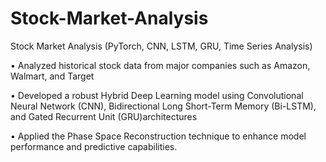# Stock-Market-Analysis

Stock Market Analysis (PyTorch, CNN, LSTM, GRU, Time Series Analysis)

• Analyzed historical stock data from major companies such as Amazon, Walmart, and Target

• Developed a robust Hybrid Deep Learning model using Convolutional Neural Network (CNN), Bidirectional Long 
Short-Term Memory (Bi-LSTM), and Gated Recurrent Unit (GRU)architectures

• Applied the Phase Space Reconstruction technique to enhance model performance and predictive capabilities.
